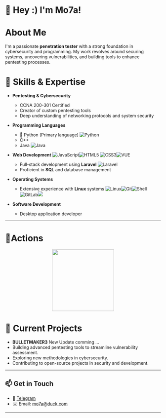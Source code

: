 # 👋 Hey :)  I'm Mo7a!

# About Me

I'm a passionate **penetration tester** with a strong foundation in cybersecurity and programming. My work revolves around securing systems, uncovering vulnerabilities, and building tools to enhance pentesting processes.

# 🔧 Skills & Expertise

- **Pentesting & Cybersecurity**  
  - CCNA 200-301 Certified  
  - Creator of custom pentesting tools  
  - Deep understanding of networking protocols and system security

- **Programming Languages**  
  - 🐍 Python (Primary language)  ![Python](https://img.shields.io/badge/Code-Python-informational?style=flat&logo=python&color=3776AB)
  - C++  
  - Java ![Java](https://img.shields.io/badge/-Java-gray?style=flat-circle&logo=java)

- **Web Development**  ![JavaScript](https://img.shields.io/badge/-JavaScript-yellow?style=flat-circle&logo=javascript)![HTML5](https://img.shields.io/badge/-HTML5-yellow?style=flat-circle&logo=html5) ![CSS3](https://img.shields.io/badge/-CSS3-yellow?style=flat-circle&logo=css3)![VUE](https://img.shields.io/badge/-VUE-blue?style=flat-circle&logo=VUE)
  - Full-stack development using **Laravel**  ![Laravel](https://img.shields.io/badge/Framework-Laravel-informational?style=flat&logo=laravel&color=FF2D20)
  - Proficient in **SQL** and database management 

- **Operating Systems**  
  - Extensive experience with **Linux** systems ![Linux](https://img.shields.io/badge/-Linux-gray?style=flat-circle&logo=Linux)![Git](https://img.shields.io/badge/-Git-yellow?style=flat-circle&logo=git)![Shell](https://img.shields.io/badge/-Shell-red?style=flat-circle&logo=shell)![GitLab](https://img.shields.io/badge/-GitLab-orange?style=flat-circle&logo=GitLab)![](https://img.shields.io/badge/-GitHub-black?style=flat-circle&logo=GitHub)


- **Software Development**  
  - Desktop application developer

---
# 🔭Actions

<div align="center">
    <img height="200px" src="https://github-readme-streak-stats.herokuapp.com/?user=Thisismo7a"/>
</div>



# 🚀 Current Projects

- **BULLETMAKER3** New Update comming ...
- Building advanced pentesting tools to streamline vulnerability assessment.  
- Exploring new methodologies in cybersecurity.  
- Contributing to open-source projects in security and development.

---



## 📫 Get in Touch

- 💼 [Telegram](t.me/thisismo7a) 
- ✉️ Email: mo7a@duck.com 

---
